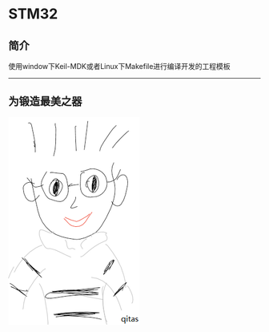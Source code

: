 ﻿# STM32

## 简介

使用window下Keil-MDK或者Linux下Makefile进行编译开发的工程模板

---

## 为锻造最美之器

[![sites](qitas/qitas.png)](http://www.qitas.cn)
